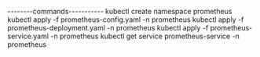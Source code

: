 --------commands-----------
kubectl create namespace prometheus
kubectl apply -f prometheus-config.yaml -n prometheus
kubectl apply -f prometheus-deployment.yaml -n prometheus
kubectl apply -f prometheus-service.yaml -n prometheus
kubectl get service prometheus-service -n prometheus
